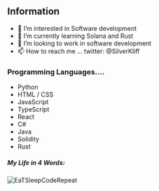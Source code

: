
## Information
- 👀 I’m interested in Software development
- 🌱 I’m currently learning Solana and Rust
- 💼 I’m looking to work in software development
- 📫 How to reach me ... twitter: @SilverKliff


### Programming Languages....
- Python
- HTML / CSS
- JavaScript
- TypeScript
- React
- C#
- Java
- Solidity
- Rust

##### My Life in 4 Words:

![EaTSleepCodeRepeat](https://user-images.githubusercontent.com/32655437/155840412-997b12d9-f6ce-4439-8439-46eb2b20a312.gif)







